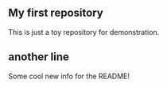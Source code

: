 ## My first repository
This is just a toy repository for demonstration.
## another line
Some cool new info for the README!
